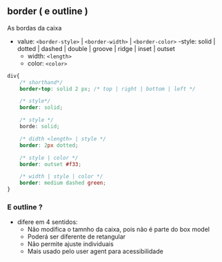 ## border ( e outline )

As bordas da caixa 

- value: `<border-style>` | `<border-width>` | `<border-color>`
    -style: solid | dotted | dashed | double | groove | ridge | inset | outset
    - width: `<length>`
    - color: `<color>`

```css
div{
    /* shorthand*/
    border-top: solid 2 px; /* top | right | bottom | left */

    /* style*/
    border: solid;

    /* style */
    borde: solid;

    /* didth <length> | style */
    border: 2px dotted;

    /* style | color */
    border: outset #f33;

    /* width | style | color */
    border: medium dashed green;
}

```

### E outline ?

- difere em 4 sentidos:
    - Não modifica o tamnho da caixa, pois não é parte do box model
    - Poderá ser diferente de retangular
    - Não permite ajuste individuais
    - Mais usado pelo user agent para acessibilidade